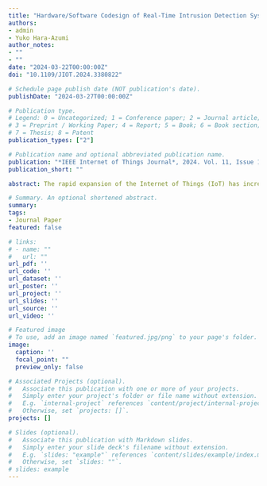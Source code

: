```yaml
---
title: "Hardware/Software Codesign of Real-Time Intrusion Detection System for Internet of Things Devices"
authors:
- admin
- Yuko Hara-Azumi
author_notes:
- ""
- ""
date: "2024-03-22T00:00:00Z"
doi: "10.1109/JIOT.2024.3380822"

# Schedule page publish date (NOT publication's date).
publishDate: "2024-03-27T00:00:00Z"

# Publication type.
# Legend: 0 = Uncategorized; 1 = Conference paper; 2 = Journal article;
# 3 = Preprint / Working Paper; 4 = Report; 5 = Book; 6 = Book section;
# 7 = Thesis; 8 = Patent
publication_types: ["2"]

# Publication name and optional abbreviated publication name.
publication: "*IEEE Internet of Things Journal*, 2024. Vol. 11, Issue 12, pp.22351-22363, Jun. 2024."
publication_short: ""

abstract: The rapid expansion of the Internet of Things (IoT) has increased security concerns, thereby necessitating efficient intrusion detection systems (IDS). In this paper, we propose a real-time IoT IDS designed by combining a random forest (RF) classifier with an ensemble feature selection technique (EFST). The proposed IDS can be deployed on a small-scale field-programmable gate array (FPGA) board. The system utilizes a two-metric ensemble feature selection process to reduce computational complexity and enhance classification accuracy. In addition, the EFST aggressively extracts a limited number of features, thereby reducing the complexity of the RF model. Then, the tailored RF classifier is mapped onto an FPGA-based hardware accelerator to realize real-time detection. The proposed method was evaluated experimentally on the benchmark BoT-IoT dataset. The results demonstrate that the proposed IDS realizes significant improvements in terms of resource utilization and processing time compared to several state-of-the-art FPGA-based IDS implementations while maintaining sufficient detection accuracy. In particular, our implementation on the Xilinx PYNQ Z2 achieved 10.2×, 135.7×, and 8.43× speed-up compared to state-of-the-art IDSs running on an Intel Core i7 CPU, an ARM Cortex-A9 microprocessor, and a neural network-based accelerator on the PYNQ, respectively. In addition, our approach exhibits the lowest resource utilization among FPGA-based IDS solutions. These results demonstrate that this work contributes to developing secure and sustainable IoT ecosystems by integrating EFST, RF classification, and FPGA-based acceleration.

# Summary. An optional shortened abstract.
summary: 
tags:
- Journal Paper
featured: false

# links:
# - name: ""
#   url: ""
url_pdf: ''
url_code: ''
url_dataset: ''
url_poster: ''
url_project: ''
url_slides: ''
url_source: ''
url_video: ''

# Featured image
# To use, add an image named `featured.jpg/png` to your page's folder. 
image:
  caption: ''
  focal_point: ""
  preview_only: false

# Associated Projects (optional).
#   Associate this publication with one or more of your projects.
#   Simply enter your project's folder or file name without extension.
#   E.g. `internal-project` references `content/project/internal-project/index.md`.
#   Otherwise, set `projects: []`.
projects: []

# Slides (optional).
#   Associate this publication with Markdown slides.
#   Simply enter your slide deck's filename without extension.
#   E.g. `slides: "example"` references `content/slides/example/index.md`.
#   Otherwise, set `slides: ""`.
# slides: example
---
```



